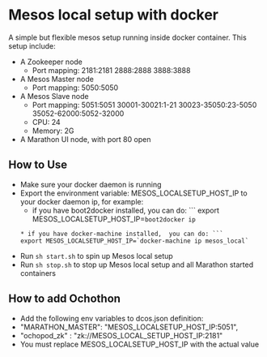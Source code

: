 # Mesos local setup with docker

A simple but flexible mesos setup running inside docker container.
This setup include:
* A Zookeeper node
  * Port mapping: 2181:2181 2888:2888 3888:3888
* A Mesos Master node
  * Port mapping: 5050:5050
* A Mesos Slave node
  * Port mapping: 5051:5051 30001-30021:1-21 30023-35050:23-5050 35052-62000:5052-32000
  * CPU: 24
  * Memory: 2G
* A Marathon UI node, with port 80 open

## How to Use
* Make sure your docker daemon is running
* Export the environment variable: MESOS_LOCALSETUP_HOST_IP to your docker daemon ip, for example:
  * if you have boot2docker installed, you can do: ```
  export MESOS_LOCALSETUP_HOST_IP=`boot2docker ip`
  ```
  * if you have docker-machine installed,  you can do: ```
  export MESOS_LOCALSETUP_HOST_IP=`docker-machine ip mesos_local`
  ```
* Run ```sh start.sh``` to spin up Mesos local setup
* Run ```sh stop.sh``` to stop up Mesos local setup and all Marathon started containers

## How to add Ochothon
* Add the following env variables to dcos.json definition:
 * "MARATHON_MASTER": "MESOS_LOCALSETUP_HOST_IP:5051",
 *  "ochopod_zk" : "zk://MESOS_LOCAL_SETUP_HOST_IP:2181"
* You must replace MESOS_LOCALSETUP_HOST_IP with the actual value
